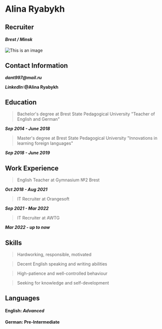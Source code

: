 # Alina Ryabykh
## Recruiter
#### **_Brest / Minsk_**

![This is an image](https://sun9-41.userapi.com/s/v1/ig2/pxF94tObLTuTL6NwQvlKwArM-NCNUJosr_1Zq9HHTXU2Ut0cXK_ET4MeYRUHFp1x1UI2lTYdaTKETL01ylEmYIxr.jpg?size=1104x1472&quality=95&type=album)

## Contact Information
**_dant997@mail.ru_**

**_LinkedIn_:@Alina Ryabykh**

## Education ##
> Bachelor's degree at Brest State Pedagogical University "Teacher of English and German" 

**_Sep 2014 - June 2018_**

> Master's degree at Brest State Pedagogical University "Innovations in learning foreign languages"

**_Sep 2018 - June 2019_**

## Work Experience ##

> English Teacher at Gymnasium №2 Brest

**_Oct 2018 - Aug 2021_**

> IT Recruiter at Orangesoft

**_Sep 2021 - Mar 2022_**

> IT Recruiter at AWTG

**_Mar 2022 - up to now_**

## Skills ##

> Hardworking, responsible, motivated

> Decent English speaking and writing abilities

> High-patience and well-controlled behaviour

> Seeking for knowledge and self-development

## Languages ##

#### English: **_Advanced_**

#### German: **Pre-Intermediate**
